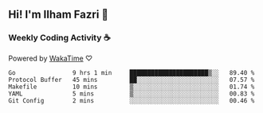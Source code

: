 ## Hi! I'm Ilham Fazri 👋

### Weekly Coding Activity ☕
Powered by [WakaTime](https://wakatime.com/) ♡
<!--START_SECTION:waka-->

```text
Go                9 hrs 1 min     ██████████████████████▒░░   89.40 %
Protocol Buffer   45 mins         ██░░░░░░░░░░░░░░░░░░░░░░░   07.57 %
Makefile          10 mins         ▒░░░░░░░░░░░░░░░░░░░░░░░░   01.74 %
YAML              5 mins          ▒░░░░░░░░░░░░░░░░░░░░░░░░   00.83 %
Git Config        2 mins          ░░░░░░░░░░░░░░░░░░░░░░░░░   00.46 %
```

<!--END_SECTION:waka-->
